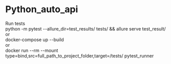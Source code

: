 # Python_auto_api  
Run tests  
python -m pytest --allure_dir=test_results/ tests/ && allure serve test_result/  
or  
docker-compose up --build  
or  
docker run --rm --mount type=bind,src=full_path_to_project_folder,target=/tests/ pytest_runner  
